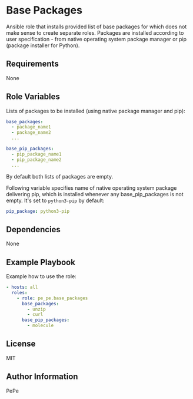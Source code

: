 Base Packages
=========

Ansible role that installs provided list of base packages for which does not make sense to create separate roles. Packages are installed according to user specification - from native operating system package manager or pip  (package installer for Python).

Requirements
------------

None

Role Variables
--------------

Lists of packages to be installed (using native package manager and pip):
```yaml
base_packages:
  - package_name1
  - package_name2
  ...

base_pip_packages:
  - pip_package_name1
  - pip_package_name2
  ...
```
By default both lists of packages are empty.

Following variable specifies name of native operating system package delivering pip, which is installed whenever any base_pip_packages is not empty. It's set to `python3-pip` by default:
```yaml
pip_package: python3-pip
```

Dependencies
------------

None

Example Playbook
----------------

Example how to use the role:

```yaml
- hosts: all
  roles:
    - role: pe_pe.base_packages
      base_packages:
        - unzip
        - curl
      base_pip_packages:
        - molecule
```

License
-------

MIT

Author Information
------------------

PePe
